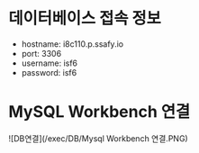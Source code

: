 # 데이터베이스 접속 정보
- hostname: i8c110.p.ssafy.io   
- port: 3306   
- username: isf6   
- password: isf6   

# MySQL Workbench 연결
![DB연결](/exec/DB/Mysql Workbench 연결.PNG)  
